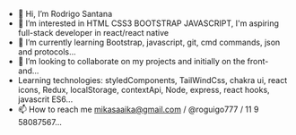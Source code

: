 - 👋 Hi, I’m Rodrigo Santana
- 👀 I’m interested in HTML CSS3 BOOTSTRAP JAVASCRIPT, I'm aspiring full-stack developer in react/react native
- 🌱 I’m currently learning Bootstrap, javascript, git, cmd commands, json and protocols...
- 💞️ I’m looking to collaborate on my projects and initially on the front-and...
- Learning technologies: styledComponents, TailWindCss, chakra ui, react icons, Redux, localStorage, contextApi, Node, express, react hooks, javascrit ES6...
- 📫 How to reach me mikasaaika@gmail.com / @roguigo777 / 11 9 58087567...

<!---
LilDrikks/LilDrikks is a ✨ special ✨ repository because its `README.md` (this file) appears on your GitHub profile.
You can click the Preview link to take a look at your changes.
--->
